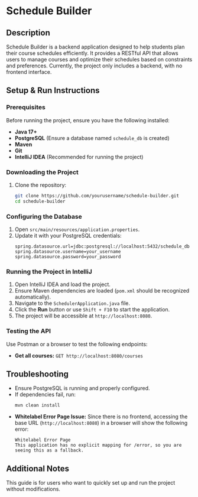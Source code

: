 # Schedule Builder

## Description
Schedule Builder is a backend application designed to help students plan their course schedules efficiently. It provides a RESTful API that allows users to manage courses and optimize their schedules based on constraints and preferences. Currently, the project only includes a backend, with no frontend interface.

## Setup & Run Instructions

### Prerequisites
Before running the project, ensure you have the following installed:
- **Java 17+**
- **PostgreSQL** (Ensure a database named `schedule_db` is created)
- **Maven**
- **Git**
- **IntelliJ IDEA** (Recommended for running the project)

### Downloading the Project
1. Clone the repository:
   ```sh
   git clone https://github.com/yourusername/schedule-builder.git
   cd schedule-builder
   ```

### Configuring the Database
1. Open `src/main/resources/application.properties`.
2. Update it with your PostgreSQL credentials:
   ```properties
   spring.datasource.url=jdbc:postgresql://localhost:5432/schedule_db
   spring.datasource.username=your_username
   spring.datasource.password=your_password
   ```

### Running the Project in IntelliJ
1. Open IntelliJ IDEA and load the project.
2. Ensure Maven dependencies are loaded (`pom.xml` should be recognized automatically).
3. Navigate to the `SchedulerApplication.java` file.
4. Click the **Run** button or use `Shift + F10` to start the application.
5. The project will be accessible at `http://localhost:8080`.

### Testing the API
Use Postman or a browser to test the following endpoints:
- **Get all courses:** `GET http://localhost:8080/courses`

## Troubleshooting
- Ensure PostgreSQL is running and properly configured.
- If dependencies fail, run:
  ```sh
  mvn clean install
  ```
- **Whitelabel Error Page Issue:** Since there is no frontend, accessing the base URL (`http://localhost:8080`) in a browser will show the following error:
  ```
  Whitelabel Error Page
  This application has no explicit mapping for /error, so you are seeing this as a fallback.
  ```
  

## Additional Notes
This guide is for users who want to quickly set up and run the project without modifications.

